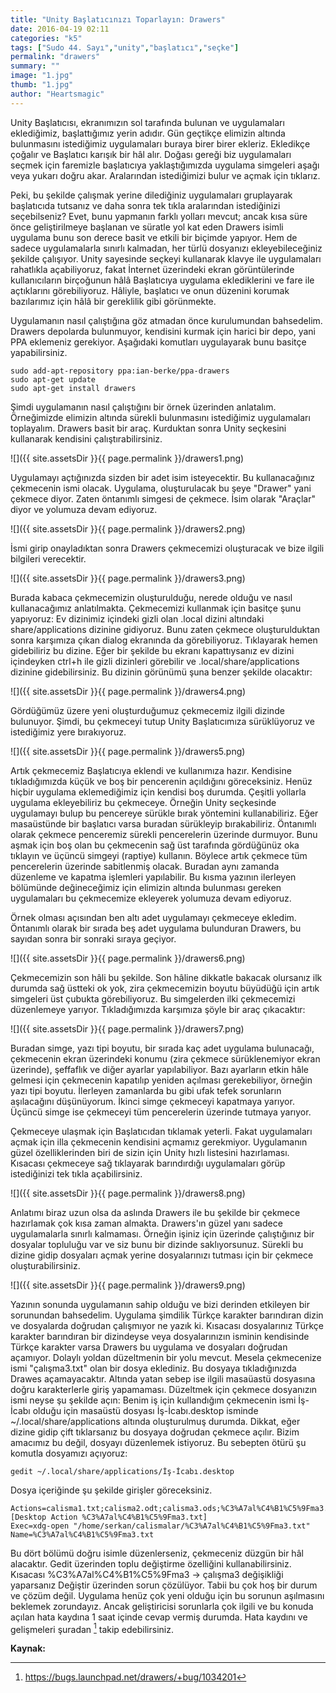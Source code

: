 ```yaml
---
title: "Unity Başlatıcınızı Toparlayın: Drawers"
date: 2016-04-19 02:11
categories: "k5"
tags: ["Sudo 44. Sayı","unity","başlatıcı","seçke"]
permalink: "drawers"
summary: ""
image: "1.jpg"
thumb: "1.jpg"
author: "Heartsmagic"
---
```


Unity Başlatıcısı, ekranımızın sol tarafında bulunan ve uygulamaları eklediğimiz, başlattığımız yerin adıdır. Gün geçtikçe elimizin altında bulunmasını istediğimiz uygulamaları buraya birer birer ekleriz. Ekledikçe çoğalır ve Başlatıcı karışık bir hâl alır. Doğası gereği biz uygulamaları seçmek için faremizle başlatıcıya yaklaştığımızda uygulama simgeleri aşağı veya yukarı doğru akar. Aralarından istediğimizi bulur ve açmak için tıklarız.

Peki, bu şekilde çalışmak yerine dilediğiniz uygulamaları gruplayarak başlatıcıda tutsanız ve daha sonra tek tıkla aralarından istediğinizi seçebilseniz? Evet, bunu yapmanın farklı yolları mevcut; ancak kısa süre önce geliştirilmeye başlanan ve süratle yol kat eden Drawers isimli uygulama bunu son derece basit ve etkili bir biçimde yapıyor. Hem de sadece uygulamalarla sınırlı kalmadan, her türlü dosyanızı ekleyebileceğiniz şekilde çalışıyor. Unity sayesinde seçkeyi kullanarak klavye ile uygulamaları rahatlıkla açabiliyoruz, fakat İnternet üzerindeki ekran görüntülerinde kullanıcıların birçoğunun hâlâ Başlatıcıya uygulama eklediklerini ve fare ile açtıklarını görebiliyoruz. Hâliyle, başlatıcı ve onun düzenini korumak bazılarımız için hâlâ bir gereklilik gibi görünmekte.

Uygulamanın nasıl çalıştığına göz atmadan önce kurulumundan bahsedelim. Drawers depolarda bulunmuyor, kendisini kurmak için harici bir depo, yani PPA eklemeniz gerekiyor. Aşağıdaki komutları uygulayarak bunu basitçe yapabilirsiniz.

```
sudo add-apt-repository ppa:ian-berke/ppa-drawers
sudo apt-get update
sudo apt-get install drawers
```

Şimdi uygulamanın nasıl çalıştığını bir örnek üzerinden anlatalım. Örneğimizde elimizin altında sürekli bulunmasını istediğimiz uygulamaları toplayalım. Drawers basit bir araç. Kurduktan sonra Unity seçkesini kullanarak kendisini çalıştırabilirsiniz.

![]({{ site.assetsDir }}{{ page.permalink }}/drawers1.png)

Uygulamayı açtığınızda sizden bir adet isim isteyecektir. Bu kullanacağınız çekmecenin ismi olacak. Uygulama, oluşturulacak bu şeye "Drawer" yani çekmece diyor. Zaten öntanımlı simgesi de çekmece. İsim olarak "Araçlar" diyor ve yolumuza devam ediyoruz.

![]({{ site.assetsDir }}{{ page.permalink }}/drawers2.png)

İsmi girip onayladıktan sonra Drawers çekmecemizi oluşturacak ve bize ilgili bilgileri verecektir.

![]({{ site.assetsDir }}{{ page.permalink }}/drawers3.png)

Burada kabaca çekmecemizin oluşturulduğu, nerede olduğu ve nasıl kullanacağımız anlatılmakta. Çekmecemizi kullanmak için basitçe şunu yapıyoruz: Ev dizinimiz içindeki gizli olan .local dizini altındaki share/applications dizinine gidiyoruz. Bunu zaten çekmece oluşturulduktan sonra karşımıza çıkan dialog ekranında da görebiliyoruz. Tıklayarak hemen gidebiliriz bu dizine. Eğer bir şekilde bu ekranı kapattıysanız ev dizini içindeyken ctrl+h ile gizli dizinleri görebilir ve .local/share/applications dizinine gidebilirsiniz. Bu dizinin görünümü şuna benzer şekilde olacaktır:

![]({{ site.assetsDir }}{{ page.permalink }}/drawers4.png)

Gördüğümüz üzere yeni oluşturduğumuz çekmecemiz ilgili dizinde bulunuyor. Şimdi, bu çekmeceyi tutup Unity Başlatıcımıza sürüklüyoruz ve istediğimiz yere bırakıyoruz.

![]({{ site.assetsDir }}{{ page.permalink }}/drawers5.png)

Artık çekmecemiz Başlatıcıya eklendi ve kullanımıza hazır. Kendisine tıkladığımızda küçük ve boş bir pencerenin açıldığını göreceksiniz. Henüz hiçbir uygulama eklemediğimiz için kendisi boş durumda. Çeşitli yollarla uygulama ekleyebiliriz bu çekmeceye. Örneğin Unity seçkesinde uygulamayı bulup bu pencereye sürükle bırak yöntemini kullanabiliriz. Eğer masaüstünde bir başlatıcı varsa buradan sürükleyip bırakabiliriz. Öntanımlı olarak çekmece penceremiz sürekli pencerelerin üzerinde durmuyor. Bunu aşmak için boş olan bu çekmecenin sağ üst tarafında gördüğünüz oka tıklayın ve üçüncü simgeyi (raptiye) kullanın. Böylece artık çekmece tüm pencerelerin üzerinde sabitlenmiş olacak. Buradan aynı zamanda düzenleme ve kapatma işlemleri yapılabilir. Bu kısma yazının ilerleyen bölümünde değineceğimiz için elimizin altında bulunması gereken uygulamaları bu çekmecemize ekleyerek yolumuza devam ediyoruz.

Örnek olması açısından ben altı adet uygulamayı çekmeceye ekledim. Öntanımlı olarak bir sırada beş adet uygulama bulunduran Drawers, bu sayıdan sonra bir sonraki sıraya geçiyor.

![]({{ site.assetsDir }}{{ page.permalink }}/drawers6.png)

Çekmecemizin son hâli bu şekilde. Son hâline dikkatle bakacak olursanız ilk durumda sağ üstteki ok yok, zira çekmecemizin boyutu büyüdüğü için artık simgeleri üst çubukta görebiliyoruz. Bu simgelerden ilki çekmecemizi düzenlemeye yarıyor. Tıkladığımızda karşımıza şöyle bir araç çıkacaktır:

![]({{ site.assetsDir }}{{ page.permalink }}/drawers7.png)

Buradan simge, yazı tipi boyutu, bir sırada kaç adet uygulama bulunacağı, çekmecenin ekran üzerindeki konumu (zira çekmece sürüklenemiyor ekran üzerinde), şeffaflık ve diğer ayarlar yapılabiliyor. Bazı ayarların etkin hâle gelmesi için çekmecenin kapatılıp yeniden açılması gerekebiliyor, örneğin yazı tipi boyutu. İlerleyen zamanlarda bu gibi ufak tefek sorunların aşılacağını düşünüyorum. İkinci simge çekmeceyi kapatmaya yarıyor. Üçüncü simge ise çekmeceyi tüm pencerelerin üzerinde tutmaya yarıyor.

Çekmeceye ulaşmak için Başlatıcıdan tıklamak yeterli. Fakat uygulamaları açmak için illa çekmecenin kendisini açmamız gerekmiyor. Uygulamanın güzel özelliklerinden biri de sizin için Unity hızlı listesini hazırlaması. Kısacası çekmeceye sağ tıklayarak barındırdığı uygulamaları görüp istediğinizi tek tıkla açabilirsiniz.

![]({{ site.assetsDir }}{{ page.permalink }}/drawers8.png)


Anlatımı biraz uzun olsa da aslında Drawers ile bu şekilde bir çekmece hazırlamak çok kısa zaman almakta. Drawers'ın güzel yanı sadece uygulamalarla sınırlı kalmaması. Örneğin işiniz için üzerinde çalıştığınız bir dosyalar topluluğu var ve siz bunu bir dizinde saklıyorsunuz. Sürekli bu dizine gidip dosyaları açmak yerine dosyalarınızı tutması için bir çekmece oluşturabilirsiniz.

![]({{ site.assetsDir }}{{ page.permalink }}/drawers9.png)


Yazının sonunda uygulamanın sahip olduğu ve bizi derinden etkileyen bir sorunundan bahsedelim. Uygulama şimdilik Türkçe karakter barındıran dizin ve dosyalarda doğrudan çalışmıyor ne yazık ki. Kısacası dosyalarınız Türkçe karakter barındıran bir dizindeyse veya dosyalarınızın isminin kendisinde Türkçe karakter varsa Drawers bu uygulama ve dosyaları doğrudan açamıyor. Dolaylı yoldan düzeltmenin bir yolu mevcut. Mesela çekmecenize ismi "çalışma3.txt" olan bir dosya eklediniz. Bu dosyaya tıkladığınızda Drawes açamayacaktır. Altında yatan sebep ise ilgili masaüastü dosyasına doğru karakterlerle giriş yapamaması. Düzeltmek için çekmece dosyanızın ismi neyse şu şekilde açın:
Benim iş için kullandığım çekmecenin ismi İş-İcabı olduğu için masaüstü dosyası İş-İcabı.desktop isminde ~/.local/share/applications altında oluşturulmuş durumda. Dikkat, eğer dizine gidip çift tıklarsanız bu dosyaya doğrudan çekmece açılır. Bizim amacımız bu değil, dosyayı düzenlemek istiyoruz. Bu sebepten ötürü şu komutla dosyamızı açıyoruz:

```
gedit ~/.local/share/applications/İş-İcabı.desktop
```
Dosya içeriğinde şu şekilde girişler göreceksiniz.

```
Actions=calisma1.txt;calisma2.odt;calisma3.ods;%C3%A7al%C4%B1%C5%9Fma3.txt
[Desktop Action %C3%A7al%C4%B1%C5%9Fma3.txt]
Exec=xdg-open "/home/serkan/calismalar/%C3%A7al%C4%B1%C5%9Fma3.txt"
Name=%C3%A7al%C4%B1%C5%9Fma3.txt
```

Bu dört bölümü doğru isimle düzenlerseniz, çekmeceniz düzgün bir hâl alacaktır. Gedit üzerinden toplu değiştirme özelliğini kullanabilirsiniz. Kısacası %C3%A7al%C4%B1%C5%9Fma3 -> çalışma3 değişikliği yaparsanız Değiştir üzerinden sorun çözülüyor. Tabii bu çok hoş bir durum ve çözüm değil. Uygulama henüz çok yeni olduğu için bu sorunun aşılmasını beklemek zorundayız. Ancak geliştiricisi sorunlarla çok ilgili ve bu konuda açılan hata kaydına 1 saat içinde cevap vermiş durumda. Hata kaydını ve gelişmeleri şuradan [^1] takip edebilirsiniz.

**Kaynak:**
[^1]: <https://bugs.launchpad.net/drawers/+bug/1034201>

